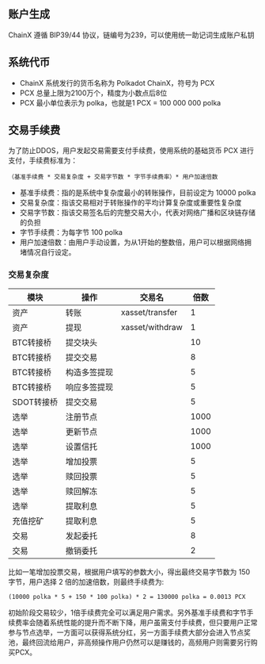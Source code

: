 ## 账户生成

ChainX 遵循 BIP39/44 协议，链编号为239，可以使用统一助记词生成账户私钥

## 系统代币

- ChainX 系统发行的货币名称为 Polkadot ChainX，符号为 PCX
- PCX 总量上限为2100万个，精度为小数点后8位
- PCX 最小单位表示为 polka，也就是1 PCX = 100 000 000 polka

## 交易手续费

为了防止DDOS，用户发起交易需要支付手续费，使用系统的基础货币 PCX 进行支付，手续费标准为：

`（基准手续费 * 交易复杂度 + 交易字节数 * 字节手续费率）* 用户加速倍数`

* 基准手续费：指的是系统中复杂度最小的转账操作，目前设定为 10000 polka
* 交易复杂度：指该交易相对于转账操作的平均计算复杂度或重要性复杂度
* 交易字节数：指该交易签名后的完整交易大小，代表对网络广播和区块链存储的负担
* 字节手续费：为每字节 100 polka
* 用户加速倍数：由用户手动设置，为从1开始的整数倍，用户可以根据网络拥堵情况自行设定。

### 交易复杂度

| 模块 | 操作 | 交易名 | 倍数 |
| ---- | ---- | ---- | ----|
| 资产 | 转账 | xasset/transfer | 1 |
| 资产 | 提现 | xasset/withdraw | 1 |
| BTC转接桥 | 提交块头 | | 10 |
| BTC转接桥 | 提交交易 | | 8 |
| BTC转接桥 | 构造多签提现 | | 5 |
| BTC转接桥 | 响应多签提现 | | 5 |
| SDOT转接桥 | 提交交易 | | 5 |
| 选举 | 注册节点 | | 1000 |
| 选举 | 更新节点 | | 1000 |
| 选举 | 设置信托 | | 1000 |
| 选举 | 增加投票 | | 5 |
| 选举 | 赎回投票 | | 5 |
| 选举 | 赎回解冻 | | 5 |
| 选举 | 提取利息 | | 5 |
| 充值挖矿 | 提取利息 | | 5 |
| 交易 | 发起委托 | | 8 |
| 交易 | 撤销委托 | | 2 |

比如一笔增加投票交易，根据用户填写的参数大小，得出最终交易字节数为 150 字节，用户选择 2 倍的加速倍数，则最终手续费为:

`(10000 polka * 5 + 150 * 100 polka) * 2 = 130000 polka = 0.0013 PCX`

初始阶段交易较少，1倍手续费完全可以满足用户需求。另外基准手续费和字节手续费率会随着系统性能的提升而不断下降，用户虽需支付手续费，但只要用户正常参与节点选举，一方面可以获得系统分红，另一方面手续费大部分会进入节点奖池，最终回流给用户，非高频操作用户仍然可以是赚钱的，高频用户则需要另行购买PCX。